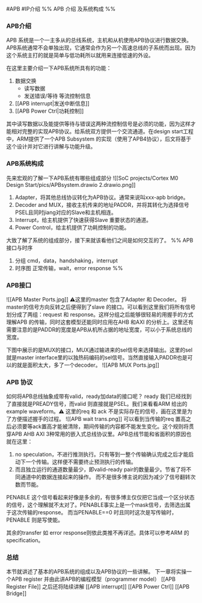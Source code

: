#APB #IP介绍 
%% 
APB 介绍 及系统构成
%%
### APB介绍
APB 系统是一个一主多从的总线系统，主机和从机使用APB协议进行数据交换。APB系统通常不会单独出现，它通常会作为另一个高速总线的子系统而出现。因为这个系统主打的就是简单与低功耗所以就用来连接低速的外设。

在这里主要介绍一下APB系统所具有的功能：
1.  数据交换
	- 读写数据
	- 发送错误/等待 等流控制信息
1.  [[APB interrupt|发送中断信息]]
3. [[APB Power Ctrl|功耗控制]]

其中读写数据以及能提供等待与错误这两种流控制信号是必须的功能，因为这样才能相对完整的实现APB协议。给系统双方提供一个交流通道。在design start工程中，ARM提供了一个APB Subsystem 的实现（使用了APB4协议），后文将基于这个设计并对它进行讲解与功能升级。
### APB系统构成
先来宏观的了解一下APB系统有哪些组成部分
![[SoC projects/Cortex M0 Design Start/pics/APBsystem.drawio 2.drawio.png]]

1.  Adapter，将其他总线协议转化为APB协议。通常来说叫xxx-apb bridge。
2. Decoder and MUX，接收主机传来的地址PADDR，并将其转化为选择信号PSEL且同时jiang对应的Slave和主机相连。
3. Interrupt，给主机提供了快速获得Slave 重要状态的通道。
4. Power Control，给主机提供了功耗控制的功能。

大致了解了系统的组成部分，接下来就该看他们之间是如何交互的了。
%%
APB 接口与时序
1.  分组 cmd，data，handshaking，interrupt
2. 时序图 正常传输，wait，error response
%%
### APB接口
![[APB Master Ports.jpg]]
⚠️这里的master 包含了Adapter 和 Decoder。 将master的信号方向反转之后便得到了slave 的接口。可以看到这里我们将所有信号划分成了两组：request 和 response。这样分组之后能够很轻易的用握手的方式理解APB 的传输，同时这套模型还能同时应用在AHB 和AXI 的分析上。这里还有需要注意的是PADDR的宽度是APB从机所占据的地址宽度，可以小于系统总线的宽度。

下图中展示的是MUX的接口，MUX通过输进来的sel信号来选择输出。这里的sel就是master interface里的以独热码编码的sel信号。当然直接输入PADDR也是可以的就是面积太大，多了一个decoder。
![[APB MUX Ports.jpg]]
### APB  协议
如何将APB总线抽象成带有valid，ready加data的接口呢？ ready 我们已经找到了直接就是PREADY信号，而valid 则直接就是PSEL。我们来看看ARM 给出的example waveform。⚠️ 这里的req 和 ack 不是实际存在的信号，画在这里是为了方便描述握手的过程。
![[APB wait trans.png]]
可以看到当传输的req 置高之后必须要等ack置高才能被清除，期间传输的内容都不能发生变化。这个规则将贯穿APB AHB AXI 3种常用的嵌入式总线协议里。APB总线节能和省面积的原因也就在这里：
1.  no speculation，不进行推测执行。只有等到一整个传输确认完成之后才能启动下一个传输。这样便不需要终止预测执行的传输。
2. 而且独立运行的通道数量最少，即valid-ready pair的数量最少。节省了将不同通道中的数据连接起来的操作。
而不是很多博主说的因为减少了信号翻转次数而节能。

PENABLE 这个信号看起来好像是多余的，有很多博主仅仅把它当成一个区分状态的信号，这个理解就不太对了。PENABLE事实上是一个mask信号，去筛选出属于这次传输的response。 而当PENABLE\==0 时且同时这次是写传输时，PENABLE 则是写使能。

其余的transfer 如 error response则依此类推不再详述。具体可以参考ARM 的 specification。
### 总结
本节就讲述了基本的APB系统的组成以及APB协议的一些讲解。
下一章将实操一个APB register 并由此讲APB的编程模型（programmer model）
[[APB Register File]]
之后还将陆续讲解
[[APB interrupt]]
[[APB Power Ctrl]]
[[APB Bridge]]

